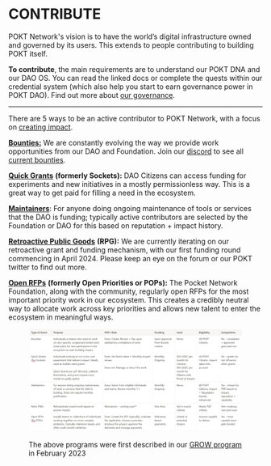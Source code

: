 # CONTRIBUTE

POKT Network's vision is to have the world’s digital infrastructure owned and governed by its users. This extends to people contributing to building POKT itself.

**To contribute**, the main requirements are to understand our POKT DNA and our DAO OS. You can read the linked docs or complete the quests within our credential system (which also help you start to earn governance power in POKT DAO). Find out more about [our governance](../govern/).

***

There are 5 ways to be an active contributor to POKT Network, with a focus on [creating impact](https://forum.pokt.network/t/contributions-path-to-impact/5038).

[**Bounties**](./#bounties)[**:**](https://docs.pokt.network/contribute/bounties) We are constantly evolving the way we provide work opportunities from our DAO and Foundation. Join our [discord](https://www.notion.so/3fc4a03268be43da9e7a8044d022645c?pvs=21) to see all [current bounties](https://discord.com/channels/553741558869131266/1204567822622269521).

[**Quick Grants**](https://docs.pokt.network/contribute/quick-grants) **(formerly Sockets):** DAO Citizens can access funding for experiments and new initiatives in a mostly permissionless way. This is a great way to get paid for filling a need in the ecosystem.

[**Maintainers**](https://docs.pokt.network/contribute/maintainers): For anyone doing ongoing maintenance of tools or services that the DAO is funding; typically active contributors are selected by the Foundation or DAO for this based on reputation + impact history.

[**Retroactive Public Goods**](https://docs.pokt.network/contribute/retroactive-funding-and-grants) **(RPG):** We are currently iterating on our retroactive grant and funding mechanism, with our first funding round commencing in April 2024. Please keep an eye on the forum or our POKT twitter to find out more.

[**Open RFPs**](https://docs.pokt.network/contribute/rfps) **(formerly Open Priorities or POPs):** The Pocket Network Foundation, along with the community, regularly open RFPs for the most important priority work in our ecosystem. This creates a credibly neutral way to allocate work across key priorities and allows new talent to enter the ecosystem in meaningful ways.

<figure><img src="../.gitbook/assets/image (1).png" alt=""><figcaption><p>The above programs were first described in our <a href="https://forum.pokt.network/t/grow-grants-rewards-opportunities-work/3994">GROW program</a> in February 2023</p></figcaption></figure>
